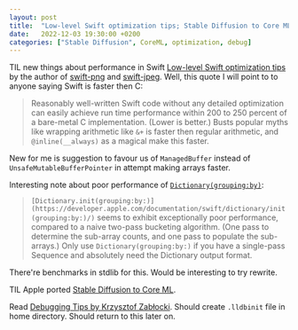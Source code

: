```yaml
---
layout: post
title:  "Low-level Swift optimization tips; Stable Diffusion to Core ML; Debugging Tips"
date:   2022-12-03 19:30:00 +0200
categories: ["Stable Diffusion", CoreML, optimization, debug]
---
```

TIL new things about performance in Swift [Low-level Swift optimization tips](https://swiftinit.org/articles/low-level-swift-optimization) by the author of [swift-png](https://github.com/kelvin13/swift-png) and [swift-jpeg](https://github.com/kelvin13/jpeg). Well, this quote I will point to to anyone saying Swift is faster then C:
> Reasonably well-written Swift code without any detailed optimization can easily achieve run time performance within 200 to 250 percent of a bare-metal C implementation. (Lower is better.) 
Busts popular myths like wrapping arithmetic like `&+` is faster then regular arithmetic, and `@inline(__always)` as a magical make this faster.

New for me is suggestion to favour us of `ManagedBuffer` instead of `UnsafeMutableBufferPointer` in attempt making arrays faster.

Interesting note about poor performance of [`Dictionary(grouping:by)`](https://developer.apple.com/documentation/swift/dictionary/init(grouping:by:)/):
>`[Dictionary.init(grouping:by:)](https://developer.apple.com/documentation/swift/dictionary/init(grouping:by:)/)` seems to exhibit exceptionally poor performance, compared to a naive two-pass bucketing algorithm. (One pass to determine the sub-array counts, and one pass to populate the sub-arrays.)
> Only use `Dictionary(grouping:by:)` if you have a single-pass Sequence and absolutely need the Dictionary output format.

There're benchmarks in stdlib for this. Would be interesting to try rewrite.

TIL Apple ported [Stable Diffusion to Core ML](https://machinelearning.apple.com/research/stable-diffusion-coreml-apple-silicon).

Read [Debugging Tips by Krzysztof Zabłocki](https://www.merowing.info/swift-debugging-tips/). Should create `.lldbinit` file in home directory. Should return to this later on.
